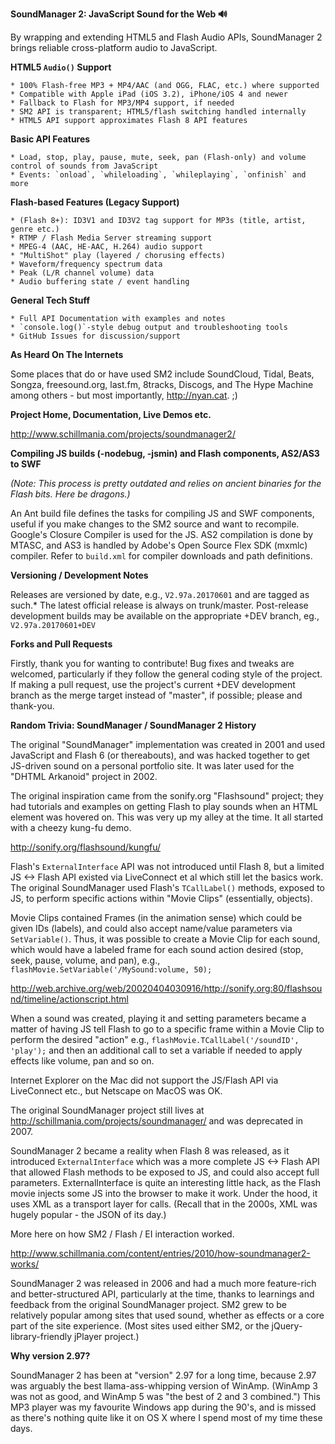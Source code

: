 __SoundManager 2: JavaScript Sound for the Web 🔊__

By wrapping and extending HTML5 and Flash Audio APIs, SoundManager 2 brings reliable cross-platform audio to JavaScript.

__HTML5 `Audio()` Support__

    * 100% Flash-free MP3 + MP4/AAC (and OGG, FLAC, etc.) where supported
    * Compatible with Apple iPad (iOS 3.2), iPhone/iOS 4 and newer
    * Fallback to Flash for MP3/MP4 support, if needed
    * SM2 API is transparent; HTML5/flash switching handled internally
    * HTML5 API support approximates Flash 8 API features

__Basic API Features__

    * Load, stop, play, pause, mute, seek, pan (Flash-only) and volume control of sounds from JavaScript
    * Events: `onload`, `whileloading`, `whileplaying`, `onfinish` and more

__Flash-based Features (Legacy Support)__

    * (Flash 8+): ID3V1 and ID3V2 tag support for MP3s (title, artist, genre etc.)
    * RTMP / Flash Media Server streaming support
    * MPEG-4 (AAC, HE-AAC, H.264) audio support
    * "MultiShot" play (layered / chorusing effects)
    * Waveform/frequency spectrum data
    * Peak (L/R channel volume) data
    * Audio buffering state / event handling

__General Tech Stuff__

    * Full API Documentation with examples and notes
    * `console.log()`-style debug output and troubleshooting tools
    * GitHub Issues for discussion/support

__As Heard On The Internets__

Some places that do or have used SM2 include SoundCloud, Tidal, Beats, Songza, freesound.org, last.fm, 8tracks, Discogs, and The Hype Machine among others - but most importantly, http://nyan.cat. ;)

__Project Home, Documentation, Live Demos etc.__

http://www.schillmania.com/projects/soundmanager2/

__Compiling JS builds (-nodebug, -jsmin) and Flash components, AS2/AS3 to SWF__

_(Note: This process is pretty outdated and relies on ancient binaries for the Flash bits. Here be dragons.)_

An Ant build file defines the tasks for compiling JS and SWF components, useful if you make changes to the SM2 source and want to recompile.
Google's Closure Compiler is used for the JS. AS2 compilation is done by MTASC, and AS3 is handled by Adobe's Open Source Flex SDK (mxmlc) compiler.
Refer to `build.xml` for compiler downloads and path definitions.

__Versioning / Development Notes__

Releases are versioned by date, e.g., `V2.97a.20170601` and are tagged as such.*
The latest official release is always on trunk/master.
Post-release development builds may be available on the appropriate +DEV branch, eg., `V2.97a.20170601+DEV`

__Forks and Pull Requests__

Firstly, thank you for wanting to contribute! Bug fixes and tweaks are welcomed, particularly if they follow the general coding style of the project.
If making a pull request, use the project's current +DEV development branch as the merge target instead of "master", if possible; please and thank-you.

__Random Trivia: SoundManager / SoundManager 2 History__

The original "SoundManager" implementation was created in 2001 and used JavaScript and Flash 6 (or thereabouts), and was hacked together to get JS-driven sound on a personal portfolio site. It was later used for the "DHTML Arkanoid" project in 2002.

The original inspiration came from the sonify.org "Flashsound" project; they had tutorials and examples on getting Flash to play sounds when an HTML element was hovered on. This was very up my alley at the time. It all started with a cheezy kung-fu demo.

http://sonify.org/flashsound/kungfu/

Flash's `ExternalInterface` API was not introduced until Flash 8, but a limited JS <-> Flash API existed via LiveConnect et al which still let the basics work. The original SoundManager used Flash's `TCallLabel()` methods, exposed to JS, to perform specific actions within "Movie Clips" (essentially, objects).

Movie Clips contained Frames (in the animation sense) which could be given IDs (labels), and could also accept name/value parameters via `SetVariable()`. Thus, it was possible to create a Movie Clip for each sound, which would have a labeled frame for each sound action desired (stop, seek, pause, volume, and pan), e.g., `flashMovie.SetVariable('/MySound:volume, 50);`

http://web.archive.org/web/20020404030916/http://sonify.org:80/flashsound/timeline/actionscript.html

When a sound was created, playing it and setting parameters became a matter of having JS tell Flash to go to a specific frame within a Movie Clip to perform the desired "action" e.g., `flashMovie.TCallLabel('/soundID', 'play');` and then an additional call to set a variable if needed to apply effects like volume, pan and so on.

Internet Explorer on the Mac did not support the JS/Flash API via LiveConnect etc., but Netscape on MacOS was OK.

The original SoundManager project still lives at http://schillmania.com/projects/soundmanager/ and was deprecated in 2007.

SoundManager 2 became a reality when Flash 8 was released, as it introduced `ExternalInterface` which was a more complete JS <-> Flash API that allowed Flash methods to be exposed to JS, and could also accept full parameters. ExternalInterface is quite an interesting little hack, as the Flash movie injects some JS into the browser to make it work. Under the hood, it uses XML as a transport layer for calls. (Recall that in the 2000s, XML was hugely popular - the JSON of its day.)

More here on how SM2 / Flash / EI interaction worked.

http://www.schillmania.com/content/entries/2010/how-soundmanager2-works/

SoundManager 2 was released in 2006 and had a much more feature-rich and better-structured API, particularly at the time, thanks to learnings and feedback from the original SoundManager project. SM2 grew to be relatively popular among sites that used sound, whether as effects or a core part of the site experience. (Most sites used either SM2, or the jQuery-library-friendly jPlayer project.) 

__Why version 2.97?__

SoundManager 2 has been at "version" 2.97 for a long time, because 2.97 was arguably the best llama-ass-whipping version of WinAmp. (WinAmp 3 was not as good, and WinAmp 5 was "the best of 2 and 3 combined.") This MP3 player was my favourite Windows app during the 90's, and is missed as there's nothing quite like it on OS X where I spend most of my time these days.
